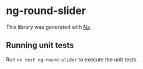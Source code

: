 # ng-round-slider

This library was generated with [Nx](https://nx.dev).

## Running unit tests

Run `nx test ng-round-slider` to execute the unit tests.

